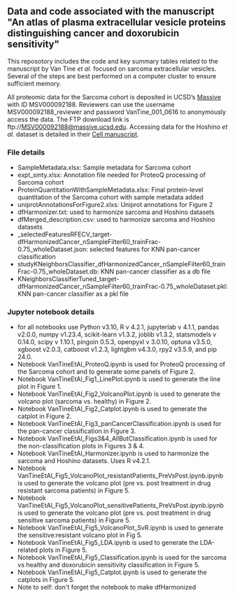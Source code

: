## Data and code associated with the manuscript "An atlas of plasma extracellular vesicle proteins distinguishing cancer and doxorubicin sensitivity"

This reposotory includes the code and key summary tables related to the manuscript by Van Tine _et al._ focused on sarcoma extracellular vesicles. Several of the steps are best performed on a computer cluster to ensure sufficient memory.

All proteomic data for the Sarcoma cohort is deposited in UCSD’s [Massive](massive.ucsd.edu) with ID MSV000092188. Reviewers can use the username MSV000092188_reviewer and password VanTine_001_0616 to anonymously access the data. The FTP download link is ftp://MSV000092188@massive.ucsd.edu. Accessing data for the Hoshino _et al._ dataset is detailed in their [Cell manuscript](https://www.sciencedirect.com/science/article/pii/S0092867420308746?via%3Dihub).

### File details
* SampleMetadata.xlsx: Sample metadata for Sarcoma cohort
* expt_smty.xlsx: Annotation file needed for ProteoQ processing of Sarcoma cohort
* ProteinQuantitationWithSampleMetadata.xlsx: Final protein-level quantitation of the Sarcoma cohort with sample metadata added
* uniprotAnnotationsForFigure2.xlxs: Uniprot annotations for Figure 2
* dfHarmonizer.txt: used to harmonize sarcoma and Hoshino datasets
* dfMerged_description.csv: used to harmonize sarcoma and Hoshino datasets
* _selectedFeaturesRFECV_target-dfHarmonizedCancer_nSampleFilter60_trainFrac-0.75_wholeDataset.json: selected features for KNN pan-cancer classification
* studyKNeighborsClassifier_dfHarmonizedCancer_nSampleFilter60_trainFrac-0.75_wholeDataset.db: KNN pan-cancer classifier as a db file
* KNeighborsClassifierTuned_target-dfHarmonizedCancer_nSampleFilter60_trainFrac-0.75_wholeDataset.pkl: KNN pan-cancer classifier as a pkl file

### Jupyter notebook details
* for all notebooks use Python v3.10, R v 4.2.1, jupyterlab v 4.1.1, pandas v2.0.0, numpy v1.23.4, scikit-learn v1.3.2, joblib v1.3.2, statsmodels v 0.14.0, scipy v 1.10.1, pingoin 0.5.3, openpyxl v 3.0.10, optuna v3.5.0, xgboost v2.0.3, catboost v1.2.3, lightgbm v4.3.0, rpy2 v3.5.9, and pip 24.0.
* Notebook VanTineEtAl_ProteoQ.ipynb is used for ProteoQ processing of the Sarcoma cohort and to generate some panels of Figure 2.
* Notebook VanTineEtAl_Fig1_LinePlot.ipynb is used to generate the line plot in Figure 1.
* Notebook VanTineEtAl_Fig2_VolcanoPlot.ipynb is used to generate the volcano plot (sarcoma vs. healthy) in Figure 2.
* Notebook VanTineEtAl_Fig2_Catplot.ipynb is used to generate the catplot in Figure 2.
* Notebook VanTineEtAl_Fig3_panCancerClassification.ipynb is used for the pan-cancer classification in Figure 3.
* Notebook VanTineEtAl_Figs3&4_AllButClassification.ipynb is used for the non-classification plots in Figures 3 & 4.
* Notebook VanTineEtAl_Harmonizer.ipynb is used to harmonize the sarcoma and Hoshino datasets. Uses R v4.2.1.
* Notebook VanTineEtAl_Fig5_VolcanoPlot_resistantPatients_PreVsPost.ipynb.ipynb is used to generate the volcano plot (pre vs. post treatment in drug resistant sarcoma patients) in Figure 5.
* Notebook VanTineEtAl_Fig5_VolcanoPlot_sensitivePatients_PreVsPost.ipynb.ipynb is used to generate the volcano plot (pre vs. post treatment in drug sensitive sarcoma patients) in Figure 5.
* Notebook VanTineEtAl_Fig5_VolcanoPlot_SvR.ipynb is used to generate the sensitive:resistant volcano plot in Fig 5.
* Notebook VanTineEtAl_Fig5_LDA.ipynb is used to generate the LDA-related plots in Figure 5.
* Notebook VanTineEtAl_Fig5_Classification.ipynb is used for the sarcoma vs healthy and doxorubicin sensitivity classification in Figure 5.
* Notebook VanTineEtAl_Fig5_Catplot.ipynb is used to generate the catplots in Figure 5.
* Note to self: don't forget the notebook to make dfHarmonized
